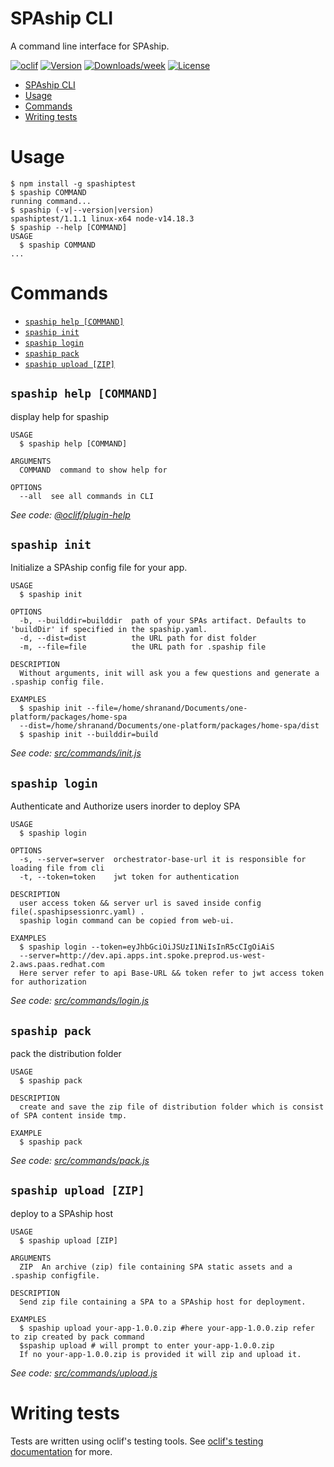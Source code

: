# SPAship CLI

A command line interface for SPAship.

[![oclif](https://img.shields.io/badge/cli-oclif-brightgreen.svg)](https://oclif.io)
[![Version](https://img.shields.io/npm/v/@spaship/cli.svg)](https://npmjs.org/package/@spaship/cli)
[![Downloads/week](https://img.shields.io/npm/dw/@spaship/cli.svg)](https://npmjs.org/package/@spaship/cli)
[![License](https://img.shields.io/npm/l/@spaship/cli.svg)](https://github.com/spaship/cli/blob/master/package.json)

<!-- toc -->

- [SPAship CLI](#spaship-cli)
- [Usage](#usage)
- [Commands](#commands)
- [Writing tests](#writing-tests)
<!-- tocstop -->

# Usage

<!-- usage -->

```sh-session
$ npm install -g spashiptest
$ spaship COMMAND
running command...
$ spaship (-v|--version|version)
spashiptest/1.1.1 linux-x64 node-v14.18.3
$ spaship --help [COMMAND]
USAGE
  $ spaship COMMAND
...
```

<!-- usagestop -->

# Commands

<!-- commands -->

- [`spaship help [COMMAND]`](#spaship-help-command)
- [`spaship init`](#spaship-init)
- [`spaship login`](#spaship-login)
- [`spaship pack`](#spaship-pack)
- [`spaship upload [ZIP]`](#spaship-upload-zip)

<!-- ## `spaship deploy [ARCHIVE]`

deploy to a SPAship host

```
USAGE
  $ spaship deploy [ARCHIVE]

ARGUMENTS
  ARCHIVE  An archive (zip, tarball, or bzip2) file containing SPA static assets and a spaship.yaml file. You can omit
           this if you specify the build artifact path as `buildDir` in the spaship.yaml file.

OPTIONS
  -b, --builddir=builddir  path of your SPAs artifact. Defaults to 'buildDir' if specified in the spaship.yaml.

  -e, --env=env            [default: default] either the name of a SPAship environment as defined in your .spashiprc.yml
                           file, or a URL to a SPAship environment

  -p, --path=path          a custom URL path for your app under the SPAship domain. Defaults to the 'path' in your
                           spaship.yaml. ex: /my/app

  -r, --ref=ref            [default: undefined] a version tag, commit hash, or branch to identify this release

  --apikey=apikey          a SPAship API key

DESCRIPTION
  Send an archive containing a SPA to a SPAship host for deployment.  Supports .tar.gz/.tgz, .zip, and .tar.bz2.

EXAMPLES
  $ npm pack && spaship deploy your-app-1.0.0.tgz # deploying an archive created with npm pack
  $ spaship deploy # deploying a buildDir directory
```

_See code: [src/commands/deploy.js](https://github.com/shruticode81/spaship/blob/v1.1.1/src/commands/deploy.js)_ -->

## `spaship help [COMMAND]`

display help for spaship

```
USAGE
  $ spaship help [COMMAND]

ARGUMENTS
  COMMAND  command to show help for

OPTIONS
  --all  see all commands in CLI
```

_See code: [@oclif/plugin-help](https://github.com/oclif/plugin-help/blob/v3.3.1/src/commands/help.ts)_

## `spaship init`

Initialize a SPAship config file for your app.

```
USAGE
  $ spaship init

OPTIONS
  -b, --builddir=builddir  path of your SPAs artifact. Defaults to 'buildDir' if specified in the spaship.yaml.
  -d, --dist=dist          the URL path for dist folder
  -m, --file=file          the URL path for .spaship file

DESCRIPTION
  Without arguments, init will ask you a few questions and generate a .spaship config file.

EXAMPLES
  $ spaship init --file=/home/shranand/Documents/one-platform/packages/home-spa
  --dist=/home/shranand/Documents/one-platform/packages/home-spa/dist
  $ spaship init --builddir=build
```

_See code: [src/commands/init.js](https://github.com/shruticode81/spaship/blob/v1.1.1/src/commands/init.js)_

## `spaship login`

Authenticate and Authorize users inorder to deploy SPA

```
USAGE
  $ spaship login

OPTIONS
  -s, --server=server  orchestrator-base-url it is responsible for loading file from cli
  -t, --token=token    jwt token for authentication

DESCRIPTION
  user access token && server url is saved inside config file(.spashipsessionrc.yaml) .
  spaship login command can be copied from web-ui.

EXAMPLES
  $ spaship login --token=eyJhbGciOiJSUzI1NiIsInR5cCIgOiAiS
  --server=http://dev.api.apps.int.spoke.preprod.us-west-2.aws.paas.redhat.com
  Here server refer to api Base-URL && token refer to jwt access token for authorization
```

_See code: [src/commands/login.js](https://github.com/shruticode81/spaship/blob/v1.1.1/src/commands/login.js)_

## `spaship pack`

pack the distribution folder

```
USAGE
  $ spaship pack

DESCRIPTION
  create and save the zip file of distribution folder which is consist of SPA content inside tmp.

EXAMPLE
  $ spaship pack
```

_See code: [src/commands/pack.js](https://github.com/shruticode81/spaship/blob/v1.1.1/src/commands/pack.js)_

## `spaship upload [ZIP]`

deploy to a SPAship host

```
USAGE
  $ spaship upload [ZIP]

ARGUMENTS
  ZIP  An archive (zip) file containing SPA static assets and a .spaship configfile.

DESCRIPTION
  Send zip file containing a SPA to a SPAship host for deployment.

EXAMPLES
  $ spaship upload your-app-1.0.0.zip #here your-app-1.0.0.zip refer to zip created by pack command
  $spaship upload # will prompt to enter your-app-1.0.0.zip
  If no your-app-1.0.0.zip is provided it will zip and upload it.
```

_See code: [src/commands/upload.js](https://github.com/shruticode81/spaship/blob/v1.1.1/src/commands/upload.js)_

<!-- commandsstop -->

<!-- # spashiprc & SPAship environments

_(As a rule of thumb, spaship.yaml files are consumed by the SPAship API, whereas spashiprc files are consumed by the CLI)_

spashiprc files provide an alternative to typing out `--apikey KEY` and `--env URL` every time you run `spaship` commands. You can use a spashiprc file to define an environment name (like `qa`) along with its URL and API key, after which you can run `spaship deploy --env qa`. The URL and API key will be read from your spashiprc file.

**Do not commit API keys to your project's version control**. If you do, _I'll know_. See [spashiprc layering](#spashiprc-layering) for how to avoid committing API keys.

spashiprc files are optional, but very convenient if you plan to do deployments from your dev environment. If your deployments are done by a CI/CD server, you probably don't need a spashiprc file and will be better off using `--env URL` and `--apikey KEY`.

## spashiprc layering

To separate environment URLs from API keys, you can "layer" two spashiprc files together. After the `spaship` command finds a spashiprc file, it continues searching parent directories for other spashiprc files. If any secondary spashiprc files are found, their values are merged together. If there are conflicting values, the values from the child directory (nearer to your project) will win.

This allows you to put a spashiprc file containing your SPAship URLs in your project's source control, and a secondary spashiprc file containing API keys in a parent directory, _not_ in your project's source control.

For an example, see [spashiprc-layering-example](#spashiprc-layering-example).

## spashiprc examples

### spashiprc with default environment

This spashiprc file defines a `default` environment which will be used whenever `--env` is not provided.

**.spashiprc.yml**

```yaml
envs:
  default:
    url: https://localhost:8008
    apikey: 57d5c061-9a02-40fc-a3e4-1eb3c9ae6a12
```

Now when you run `spaship` commands, the `--env` flag is optional. When it's omitted, the default environment will be used.

```sh
spaship deploy MyProject-1.0.0.tgz
```

### spashiprc layering example

**\$HOME/.spashiprc.yml**

```yaml
envs:
  qa:
    apikey: 57d5c061-9a02-40fc-a3e4-1eb3c9ae6a12
  prod:
    apikey: 70f19422-bf53-44b1-b664-f9b4636bea61
```

**\$HOME/projects/MyProject/.spashiprc.yml**

```yaml
envs:
  qa:
    url: https://qa.spaship.io
  prod:
    url: https://spaship.io
```

When you run `spaship` commands from within `$HOME/projects/MyProject`, _both_ of the above spashiprc files will be loaded and merged together, forming a complete definition of URL+API key for each environment.

Such as:

```sh
cd $HOME/projects/MyProject
spaship deploy --env prod MyProject-1.0.0.tgz
``` -->

# Writing tests

Tests are written using oclif's testing tools. See [oclif's testing documentation](https://oclif.io/docs/testing) for more.
